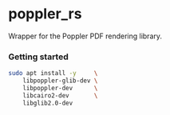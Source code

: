 # poppler_rs
Wrapper for the Poppler PDF rendering library.

### Getting started

```bash
sudo apt install -y     \
    libpoppler-glib-dev \
    libpoppler-dev      \
    libcairo2-dev       \
    libglib2.0-dev
```